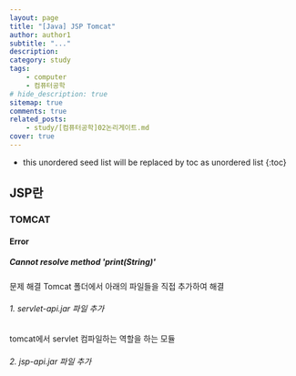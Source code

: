 ```yaml
---
layout: page
title: "[Java] JSP Tomcat"
author: author1
subtitle: "..."
description: 
category: study
tags: 
    - computer
    - 컴퓨터공학
# hide_description: true
sitemap: true
comments: true
related_posts:
    - study/[컴퓨터공학]02논리게이트.md
cover: true
---
```


* this unordered seed list will be replaced by toc as unordered list 
{:toc}

## JSP란

### TOMCAT

#### Error

##### Cannot resolve method 'print(String)'
문제 해결 Tomcat 폴더에서 아래의 파일들을 직접 추가하여 해결

###### 1. servlet-api.jar 파일 추가
tomcat에서 servlet 컴파일하는 역할을 하는 모듈

###### 2. jsp-api.jar 파일 추가

